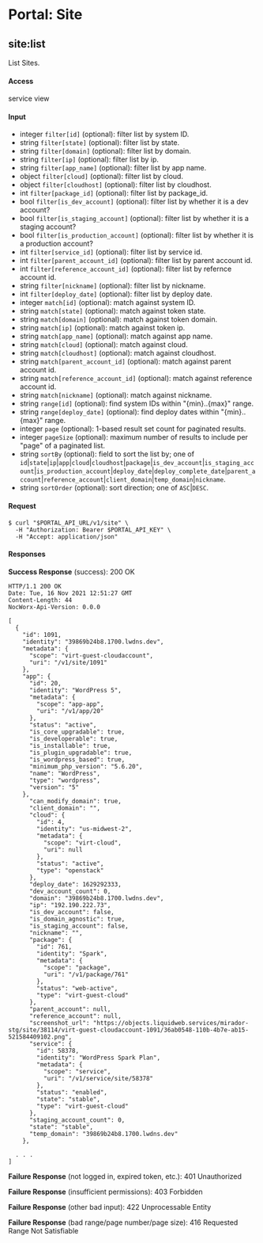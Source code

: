 # Portal: Site

## site:list
List Sites.

#### Access
service view

#### Input
- integer `filter[id]` (optional): filter list by system ID.
- string `filter[state]` (optional): filter list by state.
- string `filter[domain]` (optional): filter list by domain.
- string `filter[ip]` (optional): filter list by ip.
- string `filter[app_name]` (optional): filter list by app name.
- object `filter[cloud]` (optional): filter list by cloud.
- object `filter[cloudhost]` (optional): filter list by cloudhost.
- int `filter[package_id]` (optional): filter list by package_id.
- bool `filter[is_dev_account]` (optional): filter list by whether it is a dev account?
- bool `filter[is_staging_account]` (optional): filter list by whether it is a staging account?
- bool `filter[is_production_account]` (optional): filter list by whether it is a production account?
- int `filter[service_id]` (optional): filter list by service id.
- int `filter[parent_account_id]` (optional): filter list by parent account id.
- int `filter[reference_account_id]` (optional): filter list by refernce account id.
- string `filter[nickname]` (optional): filter list by nickname.
- int `filter[deploy_date]` (optional): filter list by deploy date.
- integer `match[id]` (optional): match against system ID.
- string `match[state]` (optional): match against token state.
- string `match[domain]` (optional): match against token domain.
- string `match[ip]` (optional): match against token ip.
- string `match[app_name]` (optional): match against app name.
- string `match[cloud]` (optional): match against cloud.
- string `match[cloudhost]` (optional): match against cloudhost.
- string `match[parent_account_id]` (optional): match against parent account id.
- string `match[reference_account_id]` (optional): match against reference account id.
- string `match[nickname]` (optional): match against nickname.
- string `range[id]` (optional): find system IDs within "{min}..{max}" range.
- string `range[deploy_date]` (optional): find deploy dates within "{min}..{max}" range.
- integer `page` (optional): 1-based result set count for paginated results.
- integer `pageSize` (optional): maximum number of results to include per "page" of a paginated list.
- string `sortBy` (optional): field to sort the list by; one of `id`|`state`|`ip`|`app`|`cloud`|`cloudhost`|`package`|`is_dev_account`|`is_staging_account`|`is_production_account`|`deploy_date`|`deploy_complete_date`|`parent_account`|`reference_account`|`client_domain`|`temp_domain`|`nickname`.
- string `sortOrder` (optional): sort direction; one of `ASC`|`DESC`.

#### Request
```
$ curl "$PORTAL_API_URL/v1/site" \
  -H "Authorization: Bearer $PORTAL_API_KEY" \
  -H "Accept: application/json"
```

#### Responses
**Success Response** (success): 200 OK
```
HTTP/1.1 200 OK
Date: Tue, 16 Nov 2021 12:51:27 GMT
Content-Length: 44
NocWorx-Api-Version: 0.0.0

[
  {
    "id": 1091,
    "identity": "39869b24b8.1700.lwdns.dev",
    "metadata": {
      "scope": "virt-guest-cloudaccount",
      "uri": "/v1/site/1091"
    },
    "app": {
      "id": 20,
      "identity": "WordPress 5",
      "metadata": {
        "scope": "app-app",
        "uri": "/v1/app/20"
      },
      "status": "active",
      "is_core_upgradable": true,
      "is_developerable": true,
      "is_installable": true,
      "is_plugin_upgradable": true,
      "is_wordpress_based": true,
      "minimum_php_version": "5.6.20",
      "name": "WordPress",
      "type": "wordpress",
      "version": "5"
    },
      "can_modify_domain": true,
      "client_domain": "",
      "cloud": {
        "id": 4,
        "identity": "us-midwest-2",
        "metadata": {
          "scope": "virt-cloud",
          "uri": null
        },
        "status": "active",
        "type": "openstack"
      },
      "deploy_date": 1629292333,
      "dev_account_count": 0,
      "domain": "39869b24b8.1700.lwdns.dev",
      "ip": "192.190.222.73",
      "is_dev_account": false,
      "is_domain_agnostic": true,
      "is_staging_account": false,
      "nickname": "",
      "package": {
        "id": 761,
        "identity": "Spark",
        "metadata": {
          "scope": "package",
          "uri": "/v1/package/761"
        },
        "status": "web-active",
        "type": "virt-guest-cloud"
      },
      "parent_account": null,
      "reference_account": null,
      "screenshot_url": "https://objects.liquidweb.services/mirador-stg/site/38114/virt-guest-cloudaccount-1091/36ab0548-110b-4b7e-ab15-521584409102.png",
      "service": {
        "id": 58378,
        "identity": "WordPress Spark Plan",
        "metadata": {
          "scope": "service",
          "uri": "/v1/service/site/58378"
        },
        "status": "enabled",
        "state": "stable",
        "type": "virt-guest-cloud"
      },
      "staging_account_count": 0,
      "state": "stable",
      "temp_domain": "39869b24b8.1700.lwdns.dev"
    },

  . . .
]
```

**Failure Response** (not logged in, expired token, etc.): 401 Unauthorized

**Failure Response** (insufficient permissions): 403 Forbidden

**Failure Response** (other bad input): 422 Unprocessable Entity

**Failure Response** (bad range/page number/page size): 416 Requested Range Not Satisfiable
